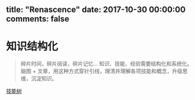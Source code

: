 title: "Renascence"
date: 2017-10-30 00:00:00
comments: false
---

# 知识结构化

>碎片时间，碎片阅读，碎片记忆... 
 知识、技能、经验需要结构化和系统化。
 脑图 + 文章，用这种方式穿针引线，理清并理解各项技能和概念，升级思维，沉淀知识。

[技能树](/my-mind/index.html?url=../xmind/x/renascence.mymind)






